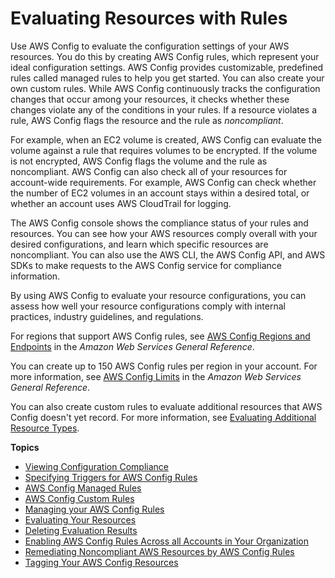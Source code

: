 # Evaluating Resources with Rules<a name="evaluate-config"></a>

Use AWS Config to evaluate the configuration settings of your AWS resources\. You do this by creating AWS Config rules, which represent your ideal configuration settings\. AWS Config provides customizable, predefined rules called managed rules to help you get started\. You can also create your own custom rules\. While AWS Config continuously tracks the configuration changes that occur among your resources, it checks whether these changes violate any of the conditions in your rules\. If a resource violates a rule, AWS Config flags the resource and the rule as *noncompliant*\.

For example, when an EC2 volume is created, AWS Config can evaluate the volume against a rule that requires volumes to be encrypted\. If the volume is not encrypted, AWS Config flags the volume and the rule as noncompliant\. AWS Config can also check all of your resources for account\-wide requirements\. For example, AWS Config can check whether the number of EC2 volumes in an account stays within a desired total, or whether an account uses AWS CloudTrail for logging\. 

The AWS Config console shows the compliance status of your rules and resources\. You can see how your AWS resources comply overall with your desired configurations, and learn which specific resources are noncompliant\. You can also use the AWS CLI, the AWS Config API, and AWS SDKs to make requests to the AWS Config service for compliance information\.

By using AWS Config to evaluate your resource configurations, you can assess how well your resource configurations comply with internal practices, industry guidelines, and regulations\.

For regions that support AWS Config rules, see [AWS Config Regions and Endpoints](https://docs.aws.amazon.com/general/latest/gr/rande.html#awsconfig_region) in the *Amazon Web Services General Reference*\.

You can create up to 150 AWS Config rules per region in your account\. For more information, see [AWS Config Limits](https://docs.aws.amazon.com/general/latest/gr/aws_service_limits.html#limits_config) in the *Amazon Web Services General Reference*\.

You can also create custom rules to evaluate additional resources that AWS Config doesn't yet record\. For more information, see [Evaluating Additional Resource Types](evaluate-config_develop-rules_nodejs.md#creating-custom-rules-for-additional-resource-types)\.

**Topics**
+ [Viewing Configuration Compliance](evaluate-config_view-compliance.md)
+ [Specifying Triggers for AWS Config Rules](evaluate-config-rules.md)
+ [AWS Config Managed Rules](evaluate-config_use-managed-rules.md)
+ [AWS Config Custom Rules](evaluate-config_develop-rules.md)
+ [Managing your AWS Config Rules](evaluate-config_manage-rules.md)
+ [Evaluating Your Resources](evaluating-your-resources.md)
+ [Deleting Evaluation Results](deleting-evaluations-results.md)
+ [Enabling AWS Config Rules Across all Accounts in Your Organization](config-rule-multi-account-deployment.md)
+ [Remediating Noncompliant AWS Resources by AWS Config Rules](remediation.md)
+ [Tagging Your AWS Config Resources](tagging.md)